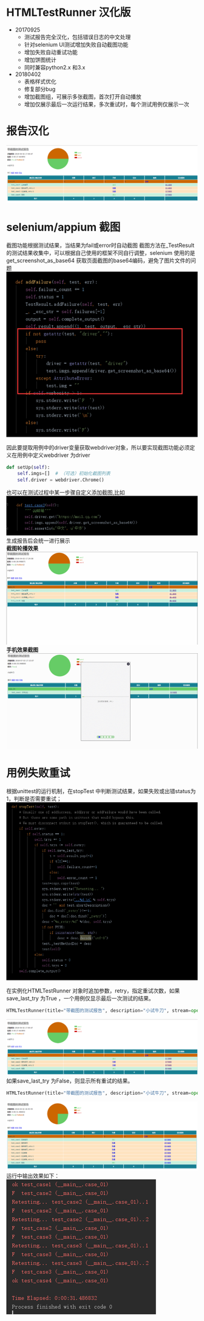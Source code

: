 # HTMLTestRunner 汉化版

+ 20170925
    - 测试报告完全汉化，包括错误日志的中文处理
    - 针对selenium UI测试增加失败自动截图功能
    - 增加失败自动重试功能
    - 增加饼图统计
    - 同时兼容python2.x 和3.x
+ 20180402
    - 表格样式优化
    - 修复部分bug
    - 增加截图组，可展示多张截图，首次打开自动播放
    - 增加仅展示最后一次运行结果，多次重试时，每个测试用例仅展示一次

# 报告汉化
 ![](./img/1.png)
# selenium/appium 截图
截图功能根据测试结果，当结果为fail或error时自动截图
截图方法在_TestResult 的测试结果收集中，可以根据自己使用的框架不同自行调整，selenium 使用的是get_screenshot_as_base64 获取页面截图的base64编码，避免了图片文件的问题<br/>
![](./img/2.png)

因此要提取用例中的driver变量获取webdriver对象，所以要实现截图功能必须定义在用例中定义webdriver 为driver
```python
def setUp(self):
    self.imgs=[]  # （可选）初始化截图列表
    self.driver = webdriver.Chrome()
```
也可以在测试过程中某一步骤自定义添加截图,比如<br/>
![](./img/3.png)<br/>
生成报告后会统一进行展示<br/>
**截图轮播效果**<br/>
![](./img/4.gif)<br/>
**手机效果截图**<br/>
![](./img/5.gif)
# 用例失败重试
根据unittest的运行机制，在stopTest 中判断测试结果，如果失败或出错status为1，判断是否需要重试；<br/>
![](./img/5.png)

在实例化HTMLTestRunner 对象时追加参数，retry，指定重试次数，如果save_last_try 为True ，一个用例仅显示最后一次测试的结果。
```python
HTMLTestRunner(title="带截图的测试报告", description="小试牛刀", stream=open("sample_test_report.html", "wb"), verbosity=2, retry=2, save_last_try=True)
```

![](./img/6.png)
如果save_last_try 为False，则显示所有重试的结果。
```python
HTMLTestRunner(title="带截图的测试报告", description="小试牛刀", stream=open("sample_test_report.html", "wb"), verbosity=2, retry=2, save_last_try=False)
```

![](./img/7.png)
运行中输出效果如下：<br/>
![](./img/8.png)